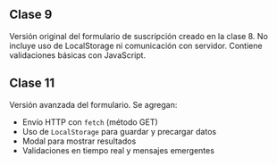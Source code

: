 ## Clase 9
Versión original del formulario de suscripción creado en la clase 8. No incluye uso de LocalStorage ni comunicación con servidor. Contiene validaciones básicas con JavaScript.

## Clase 11
Versión avanzada del formulario. Se agregan:
- Envío HTTP con `fetch` (método GET)
- Uso de `LocalStorage` para guardar y precargar datos
- Modal para mostrar resultados
- Validaciones en tiempo real y mensajes emergentes